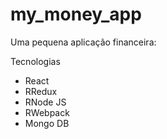 # my_money_app


Uma pequena aplicação financeira:

Tecnologias

<ul>
<li>React</li>
<li>RRedux </li>
<li>RNode JS</li> 
<li>RWebpack</li> 
<li>Mongo DB</li>
</ul> 